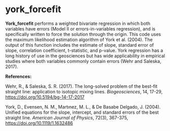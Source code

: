 # york_forcefit
**York_forcefit** performs a weighted bivariate regression in which both variables have errors (Model II or errors-in-variables regression), and is specifically written to force the solution through the origin.  This code uses the maximum likelihood estimation algorithm of York et al. (2004).  The output of this function includes the estimate of slope, standard error of slope, correlation coefficient, t-statistic, and p-value.  York regression has a long history of use in the geosciences but has wide applicability in empirical studies where both variables commonly contain errors (Wehr and Saleska, 2017). 
 
**References:**

Wehr, R., & Saleska, S. R. (2017). The long-solved problem of the best-fit straight line: application to isotopic mixing lines. *Biogeosciences*, 14, 17-29, https://doi.org/10.5194/bg-14-17-2017

York, D., Evensen, N. M., Martınez, M. L., & De Basabe Delgado, J. (2004). Unified equations for the slope, intercept, and standard errors of the best straight line. *American Journal of Physics*, 72(3), 367-375, https://doi.org/10.1119/1.1632486
